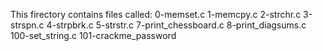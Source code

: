 This firectory contains files called:
0-memset.c
1-memcpy.c
2-strchr.c
3-strspn.c
4-strpbrk.c
5-strstr.c
7-print_chessboard.c
8-print_diagsums.c
100-set_string.c
101-crackme_password

